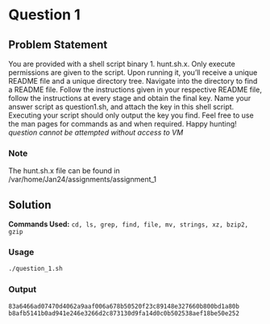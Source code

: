 # Question 1


## Problem Statement
You are provided with a shell script binary 1. hunt.sh.x. Only execute permissions are given to the script.
Upon running it, you’ll receive a unique README file and a unique directory tree. Navigate into the
directory to find a README file. Follow the instructions given in your respective README file, follow the
instructions at every stage and obtain the final key. Name your answer script as question1.sh, and
attach the key in this shell script. Executing your script should only output the key you find. Feel free
to use the man pages for commands as and when required. Happy hunting!
*question cannot be attempted without access to VM*

### Note
The hunt.sh.x file can be found in /var/home/Jan24/assignments/assignment_1

## Solution

**Commands Used:** `cd, ls, grep, find, file, mv, strings, xz, bzip2, gzip`

### Usage

```bash
./question_1.sh
``` 
### Output 
```bash
83a6466ad07470d4062a9aaf006a678b50520f23c89148e327660b800bd1a80b
b8afb5141b0ad941e246e3266d2c873130d9fa14d0c0b502538aef18be50e252
```
